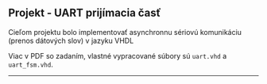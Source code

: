 ## Projekt - UART prijímacia časť

Cieľom projektu bolo implementovať asynchronnu sériovú komunikáciu (prenos dátových slov) v jazyku VHDL

Viac v PDF so zadaním, vlastné vypracované súbory sú `uart.vhd` a `uart_fsm.vhd`.
______________________________________
